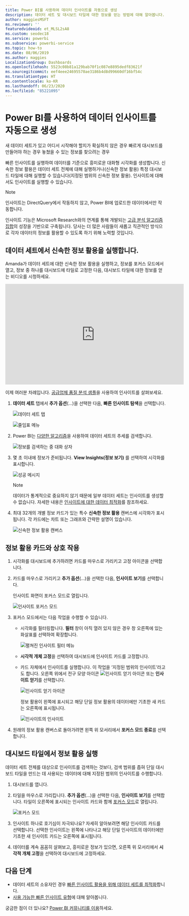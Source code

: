```yaml
---
title: Power BI를 사용하여 데이터 인사이트를 자동으로 생성
description: 데이터 세트 및 대시보드 타일에 대한 정보를 얻는 방법에 대해 알아봅니다.
author: maggiesMSFT
ms.reviewer: ''
featuredvideoid: et_MLSL2sA8
ms.custom: seodec18
ms.service: powerbi
ms.subservice: powerbi-service
ms.topic: how-to
ms.date: 08/06/2019
ms.author: maggies
LocalizationGroup: Dashboards
ms.openlocfilehash: 5523c08b81a129bab70f1c087e8895dedf83621f
ms.sourcegitcommit: eef4eee24695570ae3186b4d8d99660df16bf54c
ms.translationtype: HT
ms.contentlocale: ko-KR
ms.lasthandoff: 06/23/2020
ms.locfileid: "85221095"
---
```

# <a name="generate-data-insights-automatically-with-power-bi"></a>Power BI를 사용하여 데이터 인사이트를 자동으로 생성
새 데이터 세트가 있고 어디서 시작해야 할지가 확실하지 않은 경우  빠르게 대시보드를 만들어야 하는 경우  놓쳤을 수 있는 정보를 찾으려는 경우

빠른 인사이트를 실행하여 데이터를 기준으로 흥미로운 대화형 시각화를 생성합니다. 신속한 정보 활용은 데이터 세트 전체에 대해 실행하거나(신속한 정보 활용) 특정 대시보드 타일에 대해 실행할 수 있습니다(지정된 범위의 신속한 정보 활용). 인사이트에 대해서도 인사이트를 실행할 수 있습니다.

> [!NOTE]
> 인사이트는 DirectQuery에서 작동하지 않고, Power BI에 업로드한 데이터에서만 작동합니다.
> 

인사이트 기능은 Microsoft Research와의 연계를 통해 개발되는 [고급 분석 알고리즘 집합](../consumer/end-user-insight-types.md)의 성장을 기반으로 구축됩니다. 당사는 더 많은 사람들이 새롭고 직관적인 방식으로 각자 데이터의 정보를 활용할 수 있도록 하기 위해 노력할 것입니다.

## <a name="run-quick-insights-on-a-dataset"></a>데이터 세트에서 신속한 정보 활용을 실행합니다.
Amanda가 데이터 세트에 대한 신속한 정보 활용을 실행하고, 정보를 포커스 모드에서 열고, 정보 중 하나를 대시보드에 타일로 고정한 다음, 대시보드 타일에 대한 정보를 얻는 비디오를 시청하세요.

<iframe width="560" height="315" src="https://www.youtube.com/embed/et_MLSL2sA8" frameborder="0" allowfullscreen></iframe>


이제 여러분 차례입니다. [공급업체 품질 분석 샘플](sample-supplier-quality.md)을 사용하여 인사이트를 살펴보세요.

1. **데이터 세트** 탭에서 **추가 옵션**(...)을 선택한 다음, **빠른 인사이트 탐색**을 선택합니다.
   
    ![데이터 세트 탭](media/service-insights/power-bi-ellipses.png)
   
    ![줄임표 메뉴](media/service-insights/power-bi-tab.png)
2. Power BI는 [다양한 알고리즘](../consumer/end-user-insight-types.md)을 사용하여 데이터 세트의 추세를 검색합니다.
   
    ![정보를 검색하는 중 대화 상자](media/service-insights/pbi_autoinsightssearching.png)
3. 몇 초 이내에 정보가 준비됩니다.  **View Insights(정보 보기)** 를 선택하여 시각화를 표시합니다.
   
    ![성공 메시지](media/service-insights/pbi_autoinsightsuccess.png)
   
    > [!NOTE]
    > 데이터가 통계적으로 중요하지 않기 때문에 일부 데이터 세트는 인사이트를 생성할 수 없습니다.  자세한 내용은 [인사이트에 대한 데이터 최적화](service-insights-optimize.md)를 참조하세요.
    > 
    
4. 최대 32개의 개별 정보 카드가 있는 특수 **신속한 정보 활용** 캔버스에 시각화가 표시됩니다. 각 카드에는 차트 또는 그래프와 간략한 설명이 있습니다.
   
    ![신속한 정보 활용 캔버스](media/service-insights/power-bi-insights.png)

## <a name="interact-with-the-insight-cards"></a>정보 활용 카드와 상호 작용

1. 시각화를 대시보드에 추가하려면 카드를 마우스로 가리키고 고정 아이콘을 선택합니다.

2. 카드를 마우스로 가리키고 **추가 옵션**(...)을 선택한 다음, **인사이트 보기**를 선택합니다. 

    인사이트 화면이 포커스 모드로 열립니다.
   
    ![인사이트 포커스 모드](media/service-insights/power-bi-insight-focus.png)
3. 포커스 모드에서는 다음 작업을 수행할 수 있습니다.
   
   * 시각화를 필터링합니다. **필터** 창이 아직 열려 있지 않은 경우 창 오른쪽에 있는 화살표를 선택하여 확장합니다.

       ![펼쳐진 인사이트 필터 메뉴](media/service-insights/power-bi-insights-filter-new.png)
   * **시각적 개체 고정**을 선택하여 대시보드에 인사이트 카드를 고정합니다.
   * 카드 자체에서 인사이트를 실행합니다. 이 작업을 ‘지정된 범위의 인사이트’라고도 합니다.  오른쪽 위에서 전구 모양 아이콘 ![인사이트 얻기 아이콘](media/service-insights/power-bi-bulb-icon.png) 또는 **인사이트 얻기**를 선택합니다.
     
       ![인사이트 얻기 아이콘](media/service-insights/pbi-autoinsights-tile.png)
     
     정보 활용이 왼쪽에 표시되고 해당 단일 정보 활용의 데이터에만 기초한 새 카드는 오른쪽에 표시됩니다.
     
       ![인사이트의 인사이트](media/service-insights/power-bi-insights-on-insights-new.png)
4. 원래의 정보 활용 캔버스로 돌아가려면 왼쪽 위 모서리에서 **포커스 모드 종료**를 선택합니다.

## <a name="run-insights-on-a-dashboard-tile"></a>대시보드 타일에서 정보 활용 실행
데이터 세트 전체를 대상으로 인사이트를 검색하는 것보다, 검색 범위를 좁혀 단일 대시보드 타일을 만드는 데 사용되는 데이터에 대해 지정된 범위의 인사이트를 수행합니다. 

1. 대시보드를 엽니다.
2. 타일을 마우스로 가리킵니다. **추가 옵션**(...)을 선택한 다음, **인사이트 보기**를 선택합니다. 타일이 오른쪽에 표시되는 인사이트 카드와 함께 [포커스 모드](../consumer/end-user-focus.md)로 열립니다.    
   
    ![포커스 모드](media/service-insights/pbi-insights-tile.png)    
3. 인사이트 하나로 호기심이 자극되나요? 자세히 알아보려면 해당 인사이트 카드를 선택합니다. 선택한 인사이트는 왼쪽에 나타나고 해당 단일 인사이트의 데이터에만 기초한 새 인사이트 카드는 오른쪽에 표시됩니다.    
4. 데이터를 계속 꼼꼼히 살펴보고, 흥미로운 정보가 있으면, 오른쪽 위 모서리에서 **시각적 개체 고정**을 선택하여 대시보드에 고정하세요.

## <a name="next-steps"></a>다음 단계
- 데이터 세트의 소유자인 경우 [빠른 인사이트 활용을 위해 데이터 세트를 최적화](service-insights-optimize.md)합니다.
- [사용 가능한 빠른 인사이트 유형](../consumer/end-user-insight-types.md)에 대해 알아봅니다.

궁금한 점이 더 있나요? [Power BI 커뮤니티를 이용](https://community.powerbi.com/)하세요.
